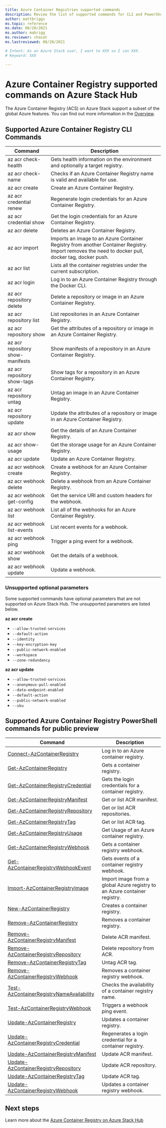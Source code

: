 ```yaml
---
title: Azure Container Registries supported commands 
description: Review the list of supported commands for CLI and PowerShell for Azure Container Registries on Azure Stack Hub.
author: mattbriggs
ms.topic: reference
ms.date: 08/20/2021
ms.author: mabrigg
ms.reviewer: chasat
ms.lastreviewed: 08/20/2021

# Intent: As an Azure Stack user, I want to XXX so I can XXX.
# Keyword: XXX

---
```


# Azure Container Registry supported commands on Azure Stack Hub

The Azure Container Registry (ACS) on Azure Stack support a subset of the global Azure
features. You can find out more information in the [Overview](container-registry-overview.md).

## Supported Azure Container Registry CLI Commands

| Command | Description |
|---|---|
| az acr check-health | Gets health information on the environment and optionally a target registry. |
| az acr check-name | Checks if an Azure Container Registry name is valid and available for use. |
| az acr create | Create an Azure Container Registry. |
| az acr credential renew | Regenerate login credentials for an Azure Container Registry. |
| az acr credential show | Get the login credentials for an Azure Container Registry. |
| az acr delete | Deletes an Azure Container Registry. |
| az acr import | Imports an image to an Azure Container Registry from another Container Registry. Import removes the need to docker pull, docker tag, docker push. |
| az acr list | Lists all the container registries under the current subscription. |
| az acr login | Log in to an Azure Container Registry through the Docker CLI. |
| az acr repository delete | Delete a repository or image in an Azure Container Registry. |
| az acr repository list | List repositories in an Azure Container Registry. |
| az acr repository show | Get the attributes of a repository or image in an Azure Container Registry. |
| az acr repository show-manifests | Show manifests of a repository in an Azure Container Registry. |
| az acr repository show-tags | Show tags for a repository in an Azure Container Registry. |
| az acr repository untag | Untag an image in an Azure Container Registry. |
| az acr repository update | Update the attributes of a repository or image in an Azure Container Registry. |
| az acr show | Get the details of an Azure Container Registry. |
| az acr show-usage | Get the storage usage for an Azure Container Registry. |
| az acr update | Update an Azure Container Registry. |
| az acr webhook create | Create a webhook for an Azure Container Registry. |
| az acr webhook delete | Delete a webhook from an Azure Container Registry. |
| az acr webhook get-config | Get the service URI and custom headers for the webhook. |
| az acr webhook list | List all of the webhooks for an Azure Container Registry. |
| az acr webhook list-events | List recent events for a webhook. |
| az acr webhook ping | Trigger a ping event for a webhook. |
| az acr webhook show | Get the details of a webhook. |
| az acr webhook update | Update a webhook. |

### Unsupported optional parameters

Some supported commands have optional parameters that are not supported on Azure Stack Hub. The unsupported parameters are listed below.

**az acr create**
 - `--allow-trusted-services`  
 - `--default-action`  
 - `--identity`  
 - `--key-encryption-key`  
 - `--public-network-enabled`  
 - `--workspace`  
 - `--zone-redundancy`  

**az acr update**
 - `--allow-trusted-services`
 - `--anonymous-pull-enabled`
 - `--data-endpoint-enabled`
 - `--default-action`
 - `--public-network-enabled`
 - `--sku`

## Supported Azure Container Registry PowerShell commands for public preview

| Command | Description |
|---|---|
| [Connect-AzContainerRegistry](/powershell/module/az.containerregistry/connect-azcontainerregistry?view=azps-5.9.0)                           | Log in to an Azure container registry.                                     |
| [Get-AzContainerRegistry](/powershell/module/az.containerregistry/get-azcontainerregistry?view=azps-5.9.0)                                   | Gets a container registry.                                                |
| [Get-AzContainerRegistryCredential](/powershell/module/az.containerregistry/get-azcontainerregistrycredential?view=azps-5.9.0)               | Gets the login credentials for a container registry.                      |
| [Get-AzContainerRegistryManifest](/powershell/module/az.containerregistry/get-azcontainerregistrymanifest?view=azps-5.9.0)                   | Get or list ACR manifest.                                                 |
| [Get-AzContainerRegistryRepository](/powershell/module/az.containerregistry/get-azcontainerregistryrepository?view=azps-5.9.0)               | Get or list ACR repositories.                                             |
| [Get-AzContainerRegistryTag](/powershell/module/az.containerregistry/get-azcontainerregistrytag?view=azps-5.9.0)                             | Get or list ACR tag.                                                      |
| [Get-AzContainerRegistryUsage](/powershell/module/az.containerregistry/get-azcontainerregistryusage?view=azps-5.9.0)                         | Get Usage of an Azure container registry.                                 |
| [Get-AzContainerRegistryWebhook](/powershell/module/az.containerregistry/get-azcontainerregistrywebhook?view=azps-5.9.0)                     | Gets a container registry webhook.                                        |
| [Get-AzContainerRegistryWebhookEvent](/powershell/module/az.containerregistry/get-azcontainerregistrywebhookevent?view=azps-5.9.0)           | Gets events of a container registry webhook.                              |
| [Import-AzContainerRegistryImage](/powershell/module/az.containerregistry/import-azcontainerregistryimage?view=azps-5.9.0)                   | Import image from a global Azure registry to an Azure container registry. |
| [New-AzContainerRegistry](/powershell/module/az.containerregistry/new-azcontainerregistry?view=azps-5.9.0)                                   | Creates a container registry.                                             |[New-AzContainerRegistryWebhook](/powershell/module/az.containerregistry/new-azcontainerregistrywebhook?view=azps-5.9.0)                     | Creates a container registry webhook.                                     |
| [Remove-AzContainerRegistry](/powershell/module/az.containerregistry/remove-azcontainerregistry?view=azps-5.9.0)                             | Removes a container registry.                                             |
| [Remove-AzContainerRegistryManifest](/powershell/module/az.containerregistry/remove-azcontainerregistrymanifest?view=azps-5.9.0)             | Delete ACR manifest.                                                      |
| [Remove-AzContainerRegistryRepository](/powershell/module/az.containerregistry/remove-azcontainerregistryrepository?view=azps-5.9.0)         | Delete repository from ACR.                                               |
| [Remove-AzContainerRegistryTag](/powershell/module/az.containerregistry/remove-azcontainerregistrytag?view=azps-5.9.0)                       | Untag ACR tag.                                                            |
| [Remove-AzContainerRegistryWebhook](/powershell/module/az.containerregistry/remove-azcontainerregistrywebhook?view=azps-5.9.0)               | Removes a container registry webhook.                                     |
| [Test-AzContainerRegistryNameAvailability](/powershell/module/az.containerregistry/test-azcontainerregistrynameavailability?view=azps-5.9.0) | Checks the availability of a container registry name.                     |
| [Test-AzContainerRegistryWebhook](/powershell/module/az.containerregistry/test-azcontainerregistrywebhook?view=azps-5.9.0)                   | Triggers a webhook ping event.                                            |
| [Update-AzContainerRegistry](/powershell/module/az.containerregistry/update-azcontainerregistry?view=azps-5.9.0)                             | Updates a container registry.                                             |
| [Update-AzContainerRegistryCredential](/powershell/module/az.containerregistry/update-azcontainerregistrycredential?view=azps-5.9.0)         | Regenerates a login credential for a container registry.                  |
| [Update-AzContainerRegistryManifest](/powershell/module/az.containerregistry/update-azcontainerregistrymanifest?view=azps-5.9.0)             | Update ACR manifest.                                                      |
| [Update-AzContainerRegistryRepository](/powershell/module/az.containerregistry/update-azcontainerregistryrepository?view=azps-5.9.0)         | Update ACR repository.                                                    |
| [Update-AzContainerRegistryTag](/powershell/module/az.containerregistry/update-azcontainerregistrytag?view=azps-5.9.0)                       | Update ACR tag.                                                           |
| [Update-AzContainerRegistryWebhook](/powershell/module/az.containerregistry/update-azcontainerregistrywebhook?view=azps-5.9.0)               | Updates a container registry webhook.                                     |

## Next steps

Learn more about the [Azure Container Registry on Azure Stack Hub](container-registry-overview.md)